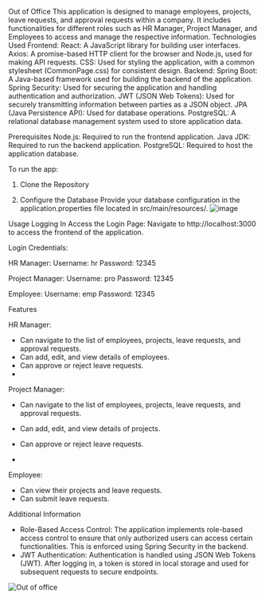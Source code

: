 Out of Office
 
This application is designed to manage employees, projects, leave requests, and approval requests within a company. It includes functionalities for different roles such as HR Manager, Project Manager, and Employees to access and manage the respective information.
 
Technologies Used
  Frontend:
    React: A JavaScript library for building user interfaces.
    Axios: A promise-based HTTP client for the browser and Node.js, used for making API requests.
    CSS: Used for styling the application, with a common stylesheet (CommonPage.css) for consistent design.
  Backend:
    Spring Boot: A Java-based framework used for building the backend of the application.
    Spring Security: Used for securing the application and handling authentication and authorization.
    JWT (JSON Web Tokens): Used for securely transmitting information between parties as a JSON object.
    JPA (Java Persistence API): Used for database operations.
  PostgreSQL: A relational database management system used to store application data.

Prerequisites
  Node.js: Required to run the frontend application.
  Java JDK: Required to run the backend application.
  PostgreSQL: Required to host the application database.

To run the app: 

1. Clone the Repository
  
2. Configure the Database
Provide your database configuration in the application.properties file located in src/main/resources/.
  ![image](https://github.com/user-attachments/assets/3ea2bfc0-a604-48c3-9cb1-17bd92d99bf6)

Usage
Logging In
Access the Login Page:
Navigate to http://localhost:3000 to access the frontend of the application.

Login Credentials:

HR Manager:
    Username: hr
    Password: 12345
    
Project Manager:
    Username: pro
    Password: 12345
    
Employee:
    Username: emp
    Password: 12345

    
Features

HR Manager:
- Can navigate to the list of employees, projects, leave requests, and approval requests.
- Can add, edit, and view details of employees.
- Can approve or reject leave requests.
- 
Project Manager:
- Can navigate to the list of employees, projects, leave requests, and approval requests.
- Can add, edit, and view details of projects.
- Can approve or reject leave requests.

- 
Employee:
- Can view their projects and leave requests.
- Can submit leave requests.

Additional Information
- Role-Based Access Control:
    The application implements role-based access control to ensure that only authorized users can access certain functionalities. This is enforced using Spring Security in the backend.
- JWT Authentication:
    Authentication is handled using JSON Web Tokens (JWT). After logging in, a token is stored in local storage and used for subsequent requests to secure endpoints.

![Out of office](https://github.com/user-attachments/assets/5fd0c063-5b31-4499-8c09-0a3e30e3763e)

